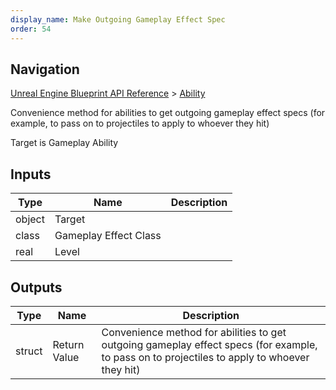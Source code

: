 ```yaml
---
display_name: Make Outgoing Gameplay Effect Spec
order: 54
---
```

## Navigation

[Unreal Engine Blueprint API Reference](https://dev.epicgames.com/documentation/en-us/unreal-engine/BlueprintAPI) > [Ability](https://dev.epicgames.com/documentation/en-us/unreal-engine/BlueprintAPI/Ability)

Convenience method for abilities to get outgoing gameplay effect specs (for example, to pass on to projectiles to apply to whoever they hit)

Target is Gameplay Ability

## Inputs

| Type | Name | Description |
| --- | --- | --- |
| object | Target |  |
| class | Gameplay Effect Class |  |
| real | Level |  |

## Outputs

| Type | Name | Description |
| --- | --- | --- |
| struct | Return Value | Convenience method for abilities to get outgoing gameplay effect specs (for example, to pass on to projectiles to apply to whoever they hit) |
